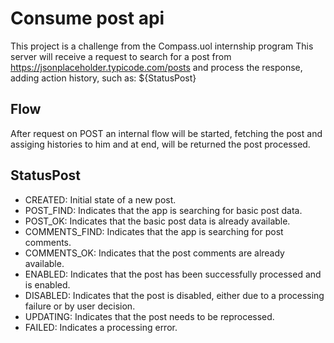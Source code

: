 # Consume post api
This project is a challenge from the Compass.uol internship program This server will receive a request to search for a post from https://jsonplaceholder.typicode.com/posts and process the response, adding action history, such as: ${StatusPost}

## Flow
After request on POST an internal flow will be started, fetching the post and assiging histories to him and at end, will be returned the post processed.

## StatusPost
- CREATED: Initial state of a new post.
- POST_FIND: Indicates that the app is searching for basic post data.
- POST_OK: Indicates that the basic post data is already available.
- COMMENTS_FIND: Indicates that the app is searching for post comments.
- COMMENTS_OK: Indicates that the post comments are already available.
- ENABLED: Indicates that the post has been successfully processed and is enabled.
- DISABLED: Indicates that the post is disabled, either due to a processing failure or by user decision.
- UPDATING: Indicates that the post needs to be reprocessed.
- FAILED: Indicates a processing error.
